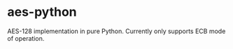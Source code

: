 # aes-python

AES-128 implementation in pure Python. 
Currently only supports ECB mode of operation.
